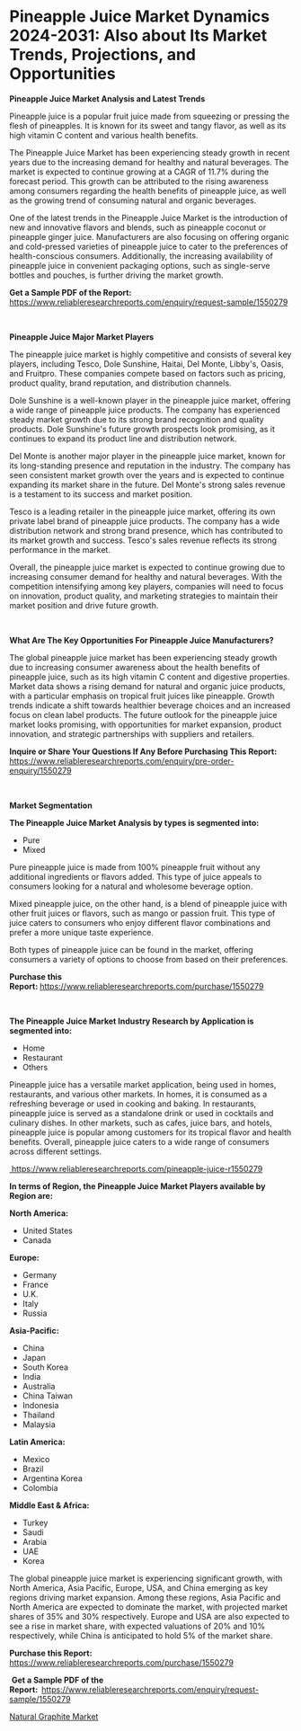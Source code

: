 <p><h1>Pineapple Juice Market Dynamics 2024-2031: Also about Its Market Trends, Projections, and Opportunities</h1></p><p><strong>Pineapple Juice Market Analysis and Latest Trends</strong></p>
<p><p>Pineapple juice is a popular fruit juice made from squeezing or pressing the flesh of pineapples. It is known for its sweet and tangy flavor, as well as its high vitamin C content and various health benefits.</p><p>The Pineapple Juice Market has been experiencing steady growth in recent years due to the increasing demand for healthy and natural beverages. The market is expected to continue growing at a CAGR of 11.7% during the forecast period. This growth can be attributed to the rising awareness among consumers regarding the health benefits of pineapple juice, as well as the growing trend of consuming natural and organic beverages.</p><p>One of the latest trends in the Pineapple Juice Market is the introduction of new and innovative flavors and blends, such as pineapple coconut or pineapple ginger juice. Manufacturers are also focusing on offering organic and cold-pressed varieties of pineapple juice to cater to the preferences of health-conscious consumers. Additionally, the increasing availability of pineapple juice in convenient packaging options, such as single-serve bottles and pouches, is further driving the market growth.</p></p>
<p><strong>Get a Sample PDF of the Report:&nbsp;</strong> <a href="https://www.reliableresearchreports.com/enquiry/request-sample/1550279">https://www.reliableresearchreports.com/enquiry/request-sample/1550279</a></p>
<p>&nbsp;</p>
<p><strong>Pineapple Juice Major Market Players</strong></p>
<p><p>The pineapple juice market is highly competitive and consists of several key players, including Tesco, Dole Sunshine, Haitai, Del Monte, Libby's, Oasis, and Fruitpro. These companies compete based on factors such as pricing, product quality, brand reputation, and distribution channels.</p><p>Dole Sunshine is a well-known player in the pineapple juice market, offering a wide range of pineapple juice products. The company has experienced steady market growth due to its strong brand recognition and quality products. Dole Sunshine's future growth prospects look promising, as it continues to expand its product line and distribution network.</p><p>Del Monte is another major player in the pineapple juice market, known for its long-standing presence and reputation in the industry. The company has seen consistent market growth over the years and is expected to continue expanding its market share in the future. Del Monte's strong sales revenue is a testament to its success and market position.</p><p>Tesco is a leading retailer in the pineapple juice market, offering its own private label brand of pineapple juice products. The company has a wide distribution network and strong brand presence, which has contributed to its market growth and success. Tesco's sales revenue reflects its strong performance in the market.</p><p>Overall, the pineapple juice market is expected to continue growing due to increasing consumer demand for healthy and natural beverages. With the competition intensifying among key players, companies will need to focus on innovation, product quality, and marketing strategies to maintain their market position and drive future growth.</p></p>
<p>&nbsp;</p>
<p><strong>What Are The Key Opportunities For Pineapple Juice Manufacturers?</strong></p>
<p><p>The global pineapple juice market has been experiencing steady growth due to increasing consumer awareness about the health benefits of pineapple juice, such as its high vitamin C content and digestive properties. Market data shows a rising demand for natural and organic juice products, with a particular emphasis on tropical fruit juices like pineapple. Growth trends indicate a shift towards healthier beverage choices and an increased focus on clean label products. The future outlook for the pineapple juice market looks promising, with opportunities for market expansion, product innovation, and strategic partnerships with suppliers and retailers.</p></p>
<p><strong>Inquire or Share Your Questions If Any Before Purchasing This Report:</strong> <a href="https://www.reliableresearchreports.com/enquiry/pre-order-enquiry/1550279">https://www.reliableresearchreports.com/enquiry/pre-order-enquiry/1550279</a></p>
<p>&nbsp;</p>
<p><strong>Market Segmentation</strong></p>
<p><strong>The Pineapple Juice Market Analysis by types is segmented into:</strong></p>
<p><ul><li>Pure</li><li>Mixed</li></ul></p>
<p><p>Pure pineapple juice is made from 100% pineapple fruit without any additional ingredients or flavors added. This type of juice appeals to consumers looking for a natural and wholesome beverage option.</p><p>Mixed pineapple juice, on the other hand, is a blend of pineapple juice with other fruit juices or flavors, such as mango or passion fruit. This type of juice caters to consumers who enjoy different flavor combinations and prefer a more unique taste experience.</p><p>Both types of pineapple juice can be found in the market, offering consumers a variety of options to choose from based on their preferences.</p></p>
<p><strong>Purchase this Report:&nbsp;</strong><a href="https://www.reliableresearchreports.com/purchase/1550279">https://www.reliableresearchreports.com/purchase/1550279</a></p>
<p>&nbsp;</p>
<p><strong>The Pineapple Juice Market Industry Research by Application is segmented into:</strong></p>
<p><ul><li>Home</li><li>Restaurant</li><li>Others</li></ul></p>
<p><p>Pineapple juice has a versatile market application, being used in homes, restaurants, and various other markets. In homes, it is consumed as a refreshing beverage or used in cooking and baking. In restaurants, pineapple juice is served as a standalone drink or used in cocktails and culinary dishes. In other markets, such as cafes, juice bars, and hotels, pineapple juice is popular among customers for its tropical flavor and health benefits. Overall, pineapple juice caters to a wide range of consumers across different settings.</p></p>
<p><a href="https://www.reliableresearchreports.com/pineapple-juice-r1550279">&nbsp;https://www.reliableresearchreports.com/pineapple-juice-r1550279</a></p>
<p><strong>In terms of Region, the Pineapple Juice Market Players available by Region are:</strong></p>
<p>
    <p> <strong> North America: </strong>
        <ul>
            <li>United States</li>
            <li>Canada</li>
        </ul>
        </p> 
    <p> <strong> Europe: </strong>
        <ul>
            <li>Germany</li>
            <li>France</li>
            <li>U.K.</li>
            <li>Italy</li>
            <li>Russia</li>
        </ul>
        </p> 
    <p> <strong> Asia-Pacific: </strong>
        <ul>
            <li>China</li>
            <li>Japan</li>
            <li>South Korea</li>
            <li>India</li>
            <li>Australia</li>
            <li>China Taiwan</li>
            <li>Indonesia</li>
            <li>Thailand</li>
            <li>Malaysia</li>
        </ul>
        </p> 
    <p> <strong> Latin America: </strong>
        <ul>
            <li>Mexico</li>
            <li>Brazil</li>
            <li>Argentina Korea</li>
            <li>Colombia</li>
        </ul>
        </p> 
    <p> <strong> Middle East & Africa: </strong>
        <ul>
            <li>Turkey</li>
            <li>Saudi</li>
            <li>Arabia</li>
            <li>UAE</li>
            <li>Korea</li>
        </ul>
    </p>
    </p>
<p><p>The global pineapple juice market is experiencing significant growth, with North America, Asia Pacific, Europe, USA, and China emerging as key regions driving market expansion. Among these regions, Asia Pacific and North America are expected to dominate the market, with projected market shares of 35% and 30% respectively. Europe and USA are also expected to see a rise in market share, with expected valuations of 20% and 10% respectively, while China is anticipated to hold 5% of the market share.</p></p>
<p><strong>Purchase this Report: </strong><a href="https://www.reliableresearchreports.com/purchase/1550279">https://www.reliableresearchreports.com/purchase/1550279</a></p>
<p>&nbsp;<strong>Get a Sample PDF of the Report:&nbsp;&nbsp;</strong><a href="https://www.reliableresearchreports.com/enquiry/request-sample/1550279">https://www.reliableresearchreports.com/enquiry/request-sample/1550279</a></p>
<p><strong></strong></p>
<p><p><a href="https://eight-handstand-8fb.notion.site/Natural-Graphite-Market-Growth-Market-Trends-COVID-19-Impact-and-Forecasts-for-period-from-2024--b84ab8a2e98641a5bdfd4fcda90123de">Natural Graphite Market</a></p></p>